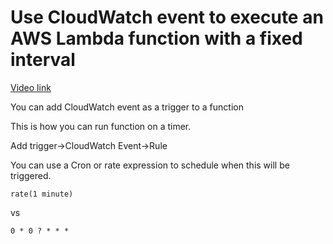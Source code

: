 # Use CloudWatch event to execute an AWS Lambda function with a fixed interval

[Video link](https://egghead.io/lessons/aws-use-cloudwatch-event-to-execute-an-aws-lambda-function-with-a-fixed-interval?pl=learn-aws-lambda-from-scratch-d29d)

You can add CloudWatch event as a trigger to a function

This is how you can run function on a timer.

Add trigger->CloudWatch Event->Rule

You can use a Cron or rate expression to schedule when this will be triggered.

```
rate(1 minute)
```

vs

```
0 * 0 ? * * *
```
